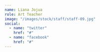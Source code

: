 ```yaml
---
name: Liana Jojua
role: Art Teacher
image: "/images/stock/staff/staff-09.jpg"
social:
  - name: "twitter"
    href: "#"
  - name: "facebook"
    href: "#"
---
```


